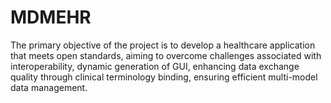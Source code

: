 # MDMEHR
 The primary objective of the project is to develop a healthcare application that  meets open standards, aiming to overcome challenges associated with interoperability, dynamic generation of GUI, enhancing data exchange quality through clinical terminology  binding, ensuring efficient multi-model data management.
